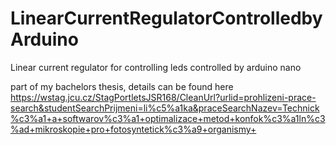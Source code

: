 # LinearCurrentRegulatorControlledbyArduino
Linear current regulator for controlling leds controlled by arduino nano

part of my bachelors thesis, details can be found here
https://wstag.jcu.cz/StagPortletsJSR168/CleanUrl?urlid=prohlizeni-prace-search&studentSearchPrijmeni=li%c5%a1ka&praceSearchNazev=Technick%c3%a1+a+softwarov%c3%a1+optimalizace+metod+konfok%c3%a1ln%c3%ad+mikroskopie+pro+fotosyntetick%c3%a9+organismy+
